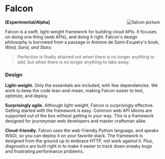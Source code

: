Falcon
======

<img align="right" style="padding-left: 20px" src="https://upload.wikimedia.org/wikipedia/commons/thumb/3/39/Brown-Falcon%2C-Vic%2C-3.1.2008.jpg/160px-Brown-Falcon%2C-Vic%2C-3.1.2008.jpg" alt="falcon picture" />

**[Experimental/Alpha]**

Falcon is a swift, light-weight framework for building cloud APIs. It focuses on doing one thing (web APIs), and doing it right. Falcon's design philosophy is borrowed from a passage in Antoine de Saint-Exupéry's book, *Wind, Sand, and Stars*:

>Perfection is finally attained not when there is no longer anything to add, but when there is no longer anything to take away.

### Design ###

**Light-weight.** Only the essentials are included, with few dependencies. We work to keep the code lean-and-mean, making Falcon easier to test, optimize, and deploy. 

**Surprisingly agile.** Although light-weight, Falcon is surprisingly effective. Getting started with the framework is easy. Common web API idioms are supported out of the box without getting in your way. This is a framework designed for journeyman web developers and master craftsman alike.

**Cloud-friendly.** Falcon uses the web-friendly Python language, and speaks WSGI, so you can deploy it on your favorite stack. The framework is designed from the ground up to embrace HTTP, not work against it. Plus, diagnostics are built right in to make it easier to track down sneaky bugs and frustrating performance problems. 

